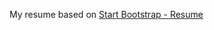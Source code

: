 My resume based on  [Start Bootstrap - Resume](https://startbootstrap.com/template-overviews/resume/)
